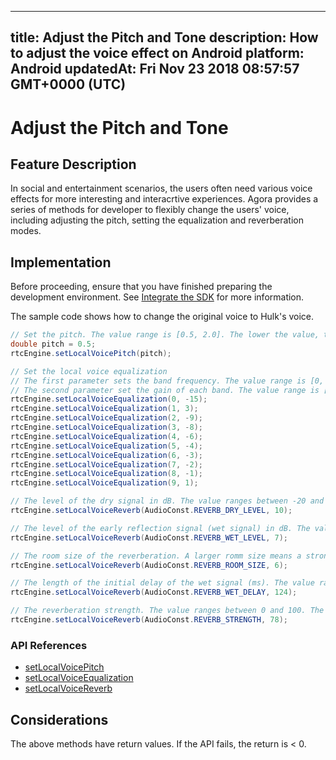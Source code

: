 
---
title: Adjust the Pitch and Tone
description: How to adjust the voice effect on Android
platform: Android
updatedAt: Fri Nov 23 2018 08:57:57 GMT+0000 (UTC)
---
# Adjust the Pitch and Tone
## Feature Description 
In social and entertainment scenarios, the users often need various voice effects for more interesting and interacrtive experiences. Agora provides a series of methods for developer to flexibly change the users' voice, including adjusting the pitch, setting the equalization and reverberation modes.

## Implementation
Before proceeding, ensure that you have finished preparing the development environment. See [Integrate the SDK](../../en/Voice/android_audio.md) for more information.

The sample code shows how to change the original voice to Hulk's voice.

```java
// Set the pitch. The value range is [0.5, 2.0]. The lower the value, the lower the pitch. The default value is 1.0, which is the original pitch.
double pitch = 0.5;
rtcEngine.setLocalVoicePitch(pitch);

// Set the local voice equalization
// The first parameter sets the band frequency. The value range is [0, 9], each value representing the center frequency of the band: [31, 62, 125, 250, 500, 1k, 2k, 4k, 8k, 16k] Hz
// The second parameter set the gain of each band. The value range is [-15,15], in dB, and the default is 0.
rtcEngine.setLocalVoiceEqualization(0, -15);
rtcEngine.setLocalVoiceEqualization(1, 3);
rtcEngine.setLocalVoiceEqualization(2, -9);
rtcEngine.setLocalVoiceEqualization(3, -8);
rtcEngine.setLocalVoiceEqualization(4, -6);
rtcEngine.setLocalVoiceEqualization(5, -4);
rtcEngine.setLocalVoiceEqualization(6, -3);
rtcEngine.setLocalVoiceEqualization(7, -2);
rtcEngine.setLocalVoiceEqualization(8, -1);
rtcEngine.setLocalVoiceEqualization(9, 1);

// The level of the dry signal in dB. The value ranges between -20 and 10.
rtcEngine.setLocalVoiceReverb(AudioConst.REVERB_DRY_LEVEL, 10);

// The level of the early reflection signal (wet signal) in dB. The value ranges between -20 and 10.
rtcEngine.setLocalVoiceReverb(AudioConst.REVERB_WET_LEVEL, 7);

// The room size of the reverberation. A larger romm size means a stronger reverberation. The value ranges between 0 and 100.
rtcEngine.setLocalVoiceReverb(AudioConst.REVERB_ROOM_SIZE, 6);

// The length of the initial delay of the wet signal (ms). The value range between 0 and 200.
rtcEngine.setLocalVoiceReverb(AudioConst.REVERB_WET_DELAY, 124);

// The reverberation strength. The value ranges between 0 and 100. The higher the value, the stronger the reverberation.
rtcEngine.setLocalVoiceReverb(AudioConst.REVERB_STRENGTH, 78);
```

### API References

- [setLocalVoicePitch](https://docs.agora.io/en/Voice/API%20Reference/java/classio_1_1agora_1_1rtc_1_1_rtc_engine.html#a41b525f9cbf2911594bcda9b20a728c9)
- [setLocalVoiceEqualization](https://docs.agora.io/en/Voice/API%20Reference/java/classio_1_1agora_1_1rtc_1_1_rtc_engine.html#a9e3aa79f0d6d8f2ea81907543506d960)
- [setLocalVoiceReverb](https://docs.agora.io/en/Voice/API%20Reference/java/classio_1_1agora_1_1rtc_1_1_rtc_engine.html#a4afc32ba68e997e90ba3f128317827fa)

## Considerations
The above methods have return values. If the API fails, the return is < 0.
